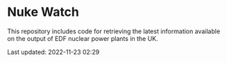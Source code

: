 # Nuke Watch

This repository includes code for retrieving the latest information available on the output of EDF nuclear power plants in the UK.

Last updated: 2022-11-23 02:29